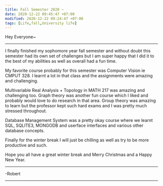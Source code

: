 ```yaml
---
title: Fall Semester 2020 ~
date: 2020-12-22 09:45:47 +07:00
modified: 2020-12-22 09:24:47 +07:00
tags: [Life,fall,University life]
---
```

Hey Everyone~
<hr>
I finally finished my sophomore year fall semester and without doubt this semester had its own set of challenges but I am super happy that I did it to the best of my abilities as well as overall had a fun time.

My favorite course probably for this semester was Computer Vision ie CMPUT 328. I learnt a lot in that class and the assignments were amazing and challenging.

Multivariable Real Analysis + Topology in MATH 217 was amazing and challenging too. Graph theory was another fun course which I liked and probably would love to do research in that area. Group theory was amazing to learn but the professor kept such hard exams and I was pretty much stressed throughout. 

Database Management System was a pretty okay course where we learnt SQL, SQLITE3, MONGODB and userface interfaces and various other database concepts.

Finally for the winter break I will just be chilling as well as try to be more productive and such.

Hope you all have a great winter break and Merry Christmas and a Happy New Year.
<hr>
-Robert
<hr> 

<div id="wpac-comment"></div>
<script type="text/javascript">
wpac_init = window.wpac_init || [];
wpac_init.push({widget: 'Comment', id: 26271});
(function() {
    if ('WIDGETPACK_LOADED' in window) return;
    WIDGETPACK_LOADED = true;
    var mc = document.createElement('script');
    mc.type = 'text/javascript';
    mc.async = true;
    mc.src = 'https://embed.widgetpack.com/widget.js';
    var s = document.getElementsByTagName('script')[0]; s.parentNode.insertBefore(mc, s.nextSibling);
})();
</script>
